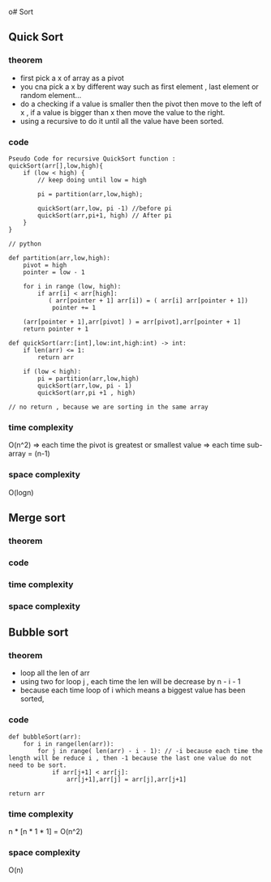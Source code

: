o# Sort 

## Quick Sort 
### theorem
 - first pick a x of array as a pivot 
 - you cna pick a x by different way such as first element , last element or random element...
 - do a checking if a value is smaller then the pivot then move to the left of x , if a value is bigger than x then move the value to the right.
 - using a recursive to do it until all the value have been sorted.
### code 
```
Pseudo Code for recursive QuickSort function :
quickSort(arr[],low,high){
    if (low < high) { 
        // keep doing until low = high
        
        pi = partition(arr,low,high); 

        quickSort(arr,low, pi -1) //before pi 
        quickSort(arr,pi+1, high) // After pi
    } 
}

// python 

def partition(arr,low,high):
    pivot = high
    pointer = low - 1

    for i in range (low, high):
        if arr[i] < arr[high]:
           ( arr[pointer + 1] arr[i]) = ( arr[i] arr[pointer + 1]) 
            pointer += 1
        
    (arr[pointer + 1],arr[pivot] ) = arr[pivot],arr[pointer + 1]
    return pointer + 1

def quickSort(arr:[int],low:int,high:int) -> int:
    if len(arr) <= 1:
        return arr
    
    if (low < high):
        pi = partition(arr,low,high)
        quickSort(arr,low, pi - 1)
        quickSort(arr,pi +1 , high)

// no return , because we are sorting in the same array
```
### time complexity
O(n^2) => each time the pivot is greatest or smallest value => each time sub-array  = (n-1) 
### space complexity
O(logn)


## Merge sort 
### theorem
### code 
### time complexity
### space complexity  


## Bubble sort 
### theorem
- loop all the len of arr
- using two for loop j , each time the len will be decrease by n - i - 1 
- because each time loop of i which means a biggest value has been sorted,
### code 
```
def bubbleSort(arr):
    for i in range(len(arr)):
        for j in range( len(arr) - i - 1): // -i because each time the length will be reduce i , then -1 because the last one value do not need to be sort. 
            if arr[j+1] < arr[j]:
                arr[j+1],arr[j] = arr[j],arr[j+1]

return arr
```
### time complexity
 n * [n * 1 * 1] = O(n^2)
### space complexity  
O(n)
